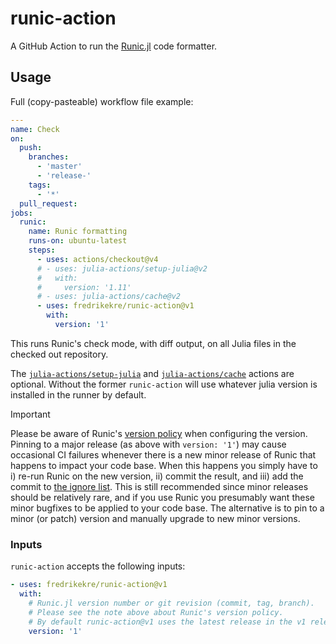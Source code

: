 # runic-action

A GitHub Action to run the [Runic.jl](https://github.com/fredrikekre/Runic.jl)
code formatter.

## Usage

Full (copy-pasteable) workflow file example:

```yml
---
name: Check
on:
  push:
    branches:
      - 'master'
      - 'release-'
    tags:
      - '*'
  pull_request:
jobs:
  runic:
    name: Runic formatting
    runs-on: ubuntu-latest
    steps:
      - uses: actions/checkout@v4
      # - uses: julia-actions/setup-julia@v2
      #   with:
      #     version: '1.11'
      # - uses: julia-actions/cache@v2
      - uses: fredrikekre/runic-action@v1
        with:
          version: '1'
```

This runs Runic's check mode, with diff output, on all Julia files in the
checked out repository.

The [`julia-actions/setup-julia`](https://github.com/julia-actions/setup-julia)
and [`julia-actions/cache`](https://github.com/julia-actions/cache) actions are
optional. Without the former `runic-action` will use whatever julia version is
installed in the runner by default.

> [!IMPORTANT]
> Please be aware of Runic's
> [version policy](https://github.com/fredrikekre/Runic.jl?tab=readme-ov-file#version-policy)
> when configuring the version. Pinning to a major release (as above with `version: '1'`)
> may cause occasional CI failures whenever there is a new minor release of Runic that
> happens to impact your code base. When this happens you simply have to i) re-run Runic on
> the new version, ii) commit the result, and iii) add the commit to
> [the ignore list](https://github.com/fredrikekre/Runic.jl?tab=readme-ov-file#ignore-formatting-commits-in-git-blame).
> This is still recommended since minor releases should be relatively rare, and if you use
> Runic you presumably want these minor bugfixes to be applied to your code base. The
> alternative is to pin to a minor (or patch) version and manually upgrade to new minor
> versions.

### Inputs

`runic-action` accepts the following inputs:

```yml
- uses: fredrikekre/runic-action@v1
  with:
    # Runic.jl version number or git revision (commit, tag, branch).
    # Please see the note above about Runic's version policy.
    # By default runic-action@v1 uses the latest release in the v1 release series.
    version: '1'
```
